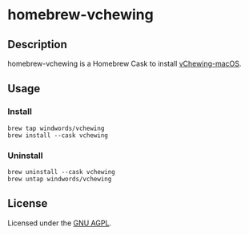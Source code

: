 # homebrew-vchewing

## Description

homebrew-vchewing is a Homebrew Cask to install [vChewing-macOS](https://github.com/vChewing/vChewing-macOS). 

## Usage

### Install

```shell
brew tap windwords/vchewing
brew install --cask vchewing
```

### Uninstall

```shell
brew uninstall --cask vchewing
brew untap windwords/vchewing
```

## License

Licensed under the [GNU AGPL](https://raw.githubusercontent.com/windwords/homebrew-vchewing/master/LICENSE.txt).

